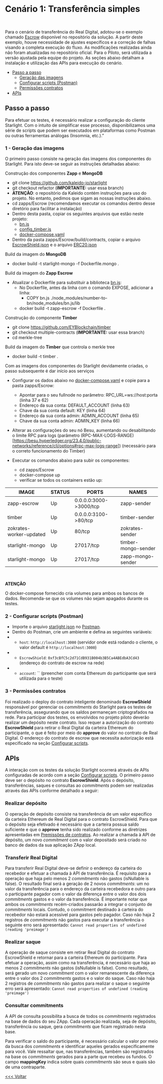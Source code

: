 
# Cenário 1: Transferência simples
<br />

Para o cenário de transferência do Real Digital, adotou-se o exemplo chamado [Escrow](https://github.com/EYBlockchain/starlight/blob/master/test/real-world-zapps/Escrow.zol) disponível no repositório da solução. A partir deste exemplo, houve necessidade de ajustes específicos e a correção de falhas visando a completa execução do fluxo. As modificações realizadas ainda não foram atualizadas no repositório oficial. Para o Piloto, será utilizada a versão ajustada pela equipe do projeto. As seções abaixo detalham a instalação e utilização das APIs para execução do cenário.

- [Passo a passo](#passo-a-passo)
  - [Geração das imagens](#1-geração-das-imagens)
  - [Configurar scripts (Postman)](#2-configurar-scripts-postman)
  - [Permissões contratos](#3-permissões-contratos)  
- [APIs](#apis)



## Passo a passo

Para efetuar os testes, é necessário realizar a configuração do cliente Starlight. Com o intuito de simplificar esse processo, disponibilizamos uma série de scripts que podem ser executados em plataformas como Postman ou outras ferramentas análogas (Insomnia, etc.).”


### 1 - Geração das imagens

O primeiro passo consiste na geração das imagens dos componentes do Starlight. Para isto deve-se seguir as instruções detalhadas abaixo:


Construção dos componentes **Zapp** e **MongoDB**
* git clone https://github.com/kaleido-io/starlight
* git checkout refactor (**IMPORTANTE:** usar essa branch)
* **ATENÇÃO**: o repositório da Kaleido contém instruções para uso do projeto. No entanto, pedimos que sigam as nossas instruções abaixo.
* cd zapps/Escrow (recomendamos executar os comandos dentro desse diretório para facilitar a instalação)
* Dentro desta pasta, copiar os seguintes arquivos que estão neste projeto: 
  * [bn.js](bn.js)
  * [config_timber.js](config_timber.js)
  * [docker-compose.yaml](docker-compose.yaml)
* Dentro da pasta zapps/Escrow/build/contracts, copiar o arquivo [EscrowShield.json](EscrowShield.json) e o arquivo [ERC20.json](ERC20.json)

Build da imagem do **MongoDB**
* docker build -t starlight-mongo -f Dockerfile.mongo .

Build da imagem do **Zapp Escrow**
* Atualizar o Dockerfile para substituir a biblioteca [bn.js](bn.js):
  * No Dockerfile, antes da linha com o comando EXPOSE, adicionar a linha:
    * COPY bn.js ./node_modules/number-to-bn/node_modules/bn.js/lib
  * docker build -t zapp-escrow -f Dockerfile . 

Construção do componente **Timber**
* git clone https://github.com/EYBlockchain/timber
* git checkout multiple-contracts (**IMPORTANTE:** usar essa branch)
* cd merkle-tree

Build da imagem do **Timber** que controla o merkle tree
* docker build -t timber .

Com as imagens dos componentes do Starlight devidamente criadas, o passo subsequente é dar início aos serviços
* Configurar os dados abaixo no [docker-compose.yaml](docker-compose.yaml) e copie para a pasta zapps/Escrow:
  * Apontar para o seu fullnode no parâmetro: RPC_URL=ws://host:porta (linha 37 e 62)
  * Endereço da sua conta: DEFAULT_ACCOUNT (linha 63)
  * Chave da sua conta default: KEY (linha 64)
  * Endereço da sua conta admin: ADMIN_ACCOUNT (linha 65)
  * Chave da sua conta admin: ADMIN_KEY (linha 66)

* Alterar as configurações do seu nó Besu, aumentando ou desabilitando o limite RPC para logs (parâmetro (RPC-MAX-LOGS-RANGE)[https://besu.hyperledger.org/23.4.0/public-networks/reference/cli/options#rpc-max-logs-range]) (necessário para o correto funcionamento do Timber)

* Executar os comandos abaixo para subir os componentes:
  * cd zapps/Escrow
  * docker-compose up
  * verificar se todos os containers estão up:

|  IMAGE                    | STATUS      |  PORTS                   | NAMES               |
| ------------------------- | ----------- | ------------------------ | ------------------- |
|  zapp-escrow              | Up          |  0.0.0.0:3000->3000/tcp  | zapp-sender         |
|  timber                   | Up          |  0.0.0.0:3100->80/tcp    | timber-sender       |
|  zokrates-worker-updated  | Up          |  80/tcp                  | zokrates-sender     |
|  starlight-mongo          | Up          |  27017/tcp               | timber-mongo-sender |
|  starlight-mongo          | Up          |  27017/tcp               | zapp-mongo-sender   |

<br />

**ATENÇÃO**

O docker-compose fornecido cria volumes para ambos os bancos de dados. Recomenda-se que os volumes não sejam apagados durante os testes.


### 2 - Configurar scripts (Postman)

* Importe o arquivo [starlight.json](starlight.json) no [Postman](https://www.postman.com/downloads/).
* Dentro do Postman, crie um ambiente e defina as seguintes variáveis:
* * `host`: `http://localhost:3000` (servidor onde está rodando o cliente, o valor default é `http://localhost:3000`)
* * `EscrowShield`: `0xf3cBfC5c2d71CdB931B004b3B5Ca4ABEdbA3Cd43` (endereço do contrato de escrow na rede)
* * `account`: `` (preencher com conta Ethereum do participante que será utilizada para o teste)

### 3 - Permissões contratos

Foi realizado o deploy do contrato inteligente denominado **EscrowShield** responsável por gerenciar os *commitments* do Starlight para os testes de transferência, assegurando que os saldos permaneçam criptografados na rede. Para participar dos testes, os envolvidos no projeto piloto deverão realizar um depósito neste contrato. Isso requer a autorização do contrato **EscrowShield** para retirar o Real Digital da carteira Ethereum do participante, o que é feito por meio do **approve** do valor no contrato de Real Digital. O endereço do contrato de escrow que necessita autorização está especificado na seção [Configurar scripts](#-2---Configurar-scripts-(Postman)).


## APIs

A interação com os testes da solução Starlight ocorrerá através de APIs configuradas de acordo com a seção [Configurar scripts](#-2---Configurar-scripts-(Postman)). O primeiro passo deve ser o depósito no contrato **EscrowShield**. Após o depósito, transferências, saques e consultas ao *commitments* podem ser realizadas através das APIs conforme detalhado a seguir:

### Realizar depósito

O operação de depósito consiste na transferência de um valor específico da carteira Ethereum de Real Digital para o contrato EscrowShield. Para que o depósito seja efetivado é necessário que a carteira possua saldo suficiente e que o **approve** tenha sido realizado conforme as diretrizes apresentadas em [Premissões de contratos](#-3---Permissões-contratos). 
Ao realizar a chamada à API de depósito, um novo *commitment* com o valor depositado será criado no banco de dados da sua aplicação ZApp local.

### Transferir Real Digital

Para transferir Real Digital deve-se definir o endereço da carteira do recebedor e efetuar a chamada à API de transferência. É requisito para a operação que haja pelo menos 2 *commitments* não gastos (isNullable is false). O resultado final será a geração de 2 novos *commitments*: um no valor da transferência para o endereço da carteira recebedora e outro para o participante pagador com o valor da diferença entre o valor dos dois *commitments* gastos e o valor da transferência. É importante notar que ambos os *commitments* recém-criados passarão a integrar o conjunto de *commitments* locais. Contudo, o commitment destinado à carteira do recebedor não estará acessível para gastos pelo pagador.
Caso não haja 2 registros de *commitments* não gastos para executar a transferência o seguinte erro será apresentado: `Cannot read properties of undefined (reading 'preimage')`

### Realizar saque

A operação de saque consiste em retirar Real Digital do contrato EscrowShield e retornar para a carteira Ethereum do participante. Para efetuar a operação, assim como na transferência, é necessário que haja ao menos 2 *commitments* não gastos (isNullable is false). Como resultado, será gerado um novo *commitment* com o valor remanescente da diferença entre o valor dos 2 *commitments* gastos e o valor do saque.
Caso não haja 2 registros de *commitments* não gastos para realizar o saque o seguinte erro será apresentado: `Cannot read properties of undefined (reading 'preimage')`

### Consultar commitments

A API de consulta possibilita a busca de todos os *commitments* registrados na base de dados do seu ZApp. Cada operação realizada, seja de depósito, transferência ou saque, gera *commitments* que ficam registrado nesta base.

Para verificar o saldo do participante, é necessário calcular o valor por meio da busca dos *commitments* e identificar aqueles gerados especificamente para você. Vale ressaltar que, nas transferências, também são registrados na base os *commitments* gerados para a parte que recebeu os fundos. O campo **mappingKey** indica sobre quais *commitments* são seus e quais são de uma contraparte.


[<<< Voltar](Starlight.md)